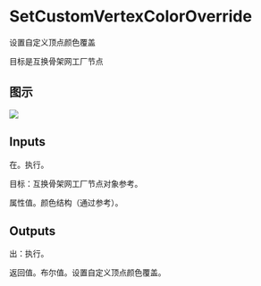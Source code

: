 # SetCustomVertexColorOverride

设置自定义顶点颜色覆盖

目标是互换骨架网工厂节点

## 图示

![]($-20221218-19332468.png)

## Inputs

在。执行。

目标：互换骨架网工厂节点对象参考。

属性值。颜色结构（通过参考）。  

## Outputs

出：执行。

返回值。布尔值。设置自定义顶点颜色覆盖。
